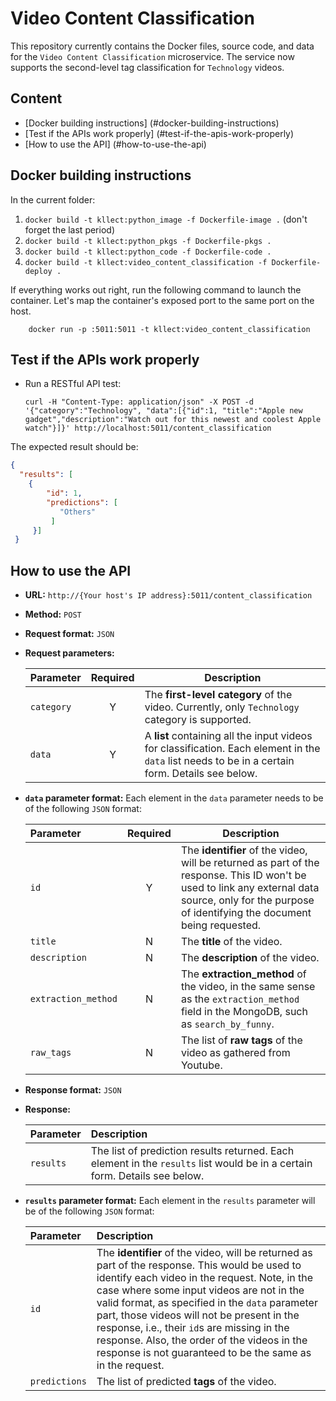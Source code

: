 # Video Content Classification


This repository currently contains the Docker files, source code, and data for the `Video Content Classification` microservice. The service now supports the second-level tag classification for `Technology` videos.


## Content
* [Docker building instructions] (#docker-building-instructions)
* [Test if the APIs work properly] (#test-if-the-apis-work-properly)
* [How to use the API] (#how-to-use-the-api)


## Docker building instructions

In the current folder:

1. `docker build -t kllect:python_image -f Dockerfile-image .` (don't forget the last period)
2. `docker build -t kllect:python_pkgs -f Dockerfile-pkgs .`
3. `docker build -t kllect:python_code -f Dockerfile-code .`
4. `docker build -t kllect:video_content_classification -f Dockerfile-deploy .`



If everything works out right, run the following command to launch the container. Let's map the container's exposed port to the same port on the host.

        docker run -p :5011:5011 -t kllect:video_content_classification



## Test if the APIs work properly
* Run a RESTful API test:
  
   ```
   curl -H "Content-Type: application/json" -X POST -d '{"category":"Technology", "data":[{"id":1, "title":"Apple new gadget","description":"Watch out for this newest and coolest Apple watch"}]}' http://localhost:5011/content_classification
   ```

The expected result should be:
   ```json
   {
     "results": [
       {
           "id": 1, 
           "predictions": [
              "Others"
            ]
    	}]
    }
   ```


## How to use the API
  - **URL:** `http://{Your host's IP address}:5011/content_classification`
  - **Method:** `POST`
  - **Request format:** `JSON`
  - **Request parameters:**

    | Parameter | Required | Description |
    | :--------- | :---------: | ----------- |
    | `category`     | Y | The **first-level category** of the video. Currently, only `Technology` category is supported. |
    | `data`   | Y | A **list** containing all the input videos for classification. Each element in the `data` list needs to be in a certain form. Details see below.|


  - **`data` parameter format:** Each element in the `data` parameter needs to be of the following `JSON` format:

    | Parameter | Required | Description |
    | :--------- | :---------: | ----------- |
    | `id`     | Y | The **identifier** of the video, will be returned as part of the response. This ID won't be used to link any external data source, only for the purpose of identifying the document being requested. |
    | `title`   | N | The **title** of the video. |
    | `description` | N | The **description** of the video. |
    | `extraction_method`   | N | The **extraction_method** of the video, in the same sense as the `extraction_method` field in the MongoDB, such as `search_by_funny`. |
    | `raw_tags` | N | The list of **raw tags** of the video as gathered from Youtube.|

    
  - **Response format:** `JSON`
  - **Response:**
    
    | Parameter | Description |
    | :---------| :--------- |
    | `results` | The list of prediction results returned. Each element in the `results` list would be in a certain form. Details see below.|


  - **`results` parameter format:** Each element in the `results` parameter will be of the following `JSON` format:

    | Parameter | Description |
    | :--------- | :--------- |
    | `id` | The **identifier** of the video, will be returned as part of the response. This would be used to identify each video in the request. Note, in the case where some input videos are not in the valid format, as specified in the `data` parameter part, those videos will not be present in the response, i.e., their `id`s are missing in the response. Also, the order of the videos in the response is not guaranteed to be the same as in the request. |
    | `predictions` | The list of predicted **tags** of the video. |

